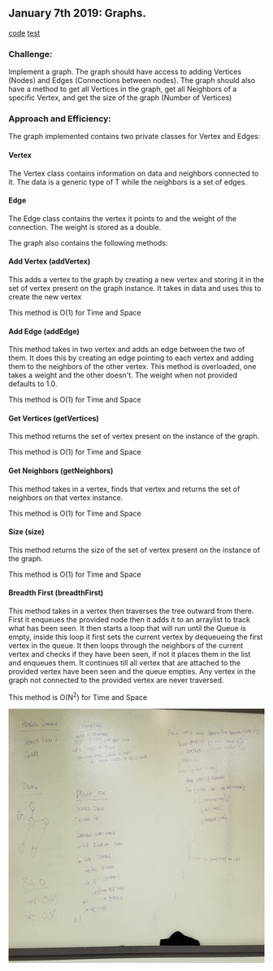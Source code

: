 ## January 7th 2019: Graphs.

[code](../src/main/java/graph/Graph.java)
[test](../src/test/java/graph/GraphTest.java)

### Challenge:

Implement a graph. The graph should have access to adding Vertices (Nodes) and Edges (Connections between nodes). The graph should also have a method to get all Vertices in the graph, get all Neighbors of a specific Vertex, and get the size of the graph (Number of Vertices)

### Approach and Efficiency:

The graph implemented contains two private classes for Vertex and Edges:

#### Vertex
The Vertex class contains information on data and neighbors connected to it. The data is a generic type of T while the neighbors is a set of edges.

#### Edge
The Edge class contains the vertex it points to and the weight of the connection. The weight is stored as a double.

The graph also contains the following methods:

#### Add Vertex (addVertex)
This adds a vertex to the graph by creating a new vertex and storing it in the set of vertex present on the graph instance. It takes in data and uses this to create the new vertex

This method is O(1) for Time and Space

#### Add Edge (addEdge)
This method takes in two vertex and adds an edge between the two of them. It does this by creating an edge pointing to each vertex and adding them to the neighbors of the other vertex. This method is overloaded, one takes a weight and the other doesn't. The weight when not provided defaults to 1.0.

This method is O(1) for Time and Space

#### Get Vertices (getVertices)
This method returns the set of vertex present on the instance of the graph.

This method is O(1) for Time and Space

#### Get Neighbors (getNeighbors)
This method takes in a vertex, finds that vertex and returns the set of neighbors on that vertex instance.

This method is O(1) for Time and Space

#### Size (size)
This method returns the size of the set of vertex present on the instance of the graph.

This method is O(1) for Time and Space

#### Breadth First (breadthFirst)
This method takes in a vertex then traverses the tree outward from there. First it enqueues the provided node then it adds it to an arraylist to track what has been seen.
It then starts a loop that will run until the Queue is empty, inside this loop it first sets the current vertex by dequeueing the first vertex in the queue. It then loops through the neighbors of the current vertex and checks if they have been seen, if not it places them in the list and enqueues them. It continues till all vertex that are attached to the provided vertex have been seen and the queue empties. Any vertex in the graph not connected to the provided vertex are never traversed.

This method is O(N<sup>2</sup>) for Time and Space

<img src="../assets/BreadthFirstGraph.jpg" height=500>
